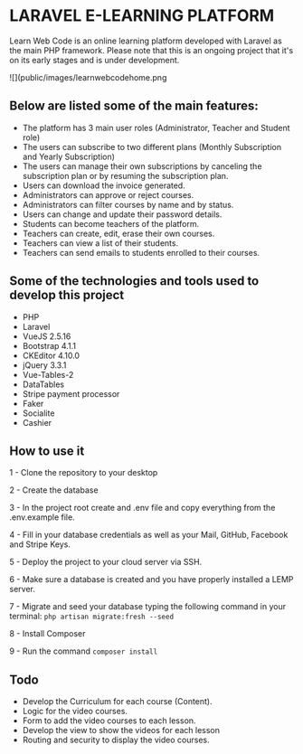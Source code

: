 # LARAVEL E-LEARNING PLATFORM

Learn Web Code is an online learning platform developed with Laravel as the main PHP framework.
Please note that this is an ongoing project that it's on its early stages and is under development.

![](public/images/learnwebcodehome.png

## Below are listed some of the main features:

- The platform has 3 main user roles (Administrator, Teacher and Student role)
- The users can subscribe to two different plans (Monthly Subscription and Yearly Subscription)
- The users can manage their own subscriptions by canceling the subscription plan or by resuming the subscription plan.
- Users can download the invoice generated.
- Administrators can approve or reject courses.
- Administrators can filter courses by name and by status.
- Users can change and update their password details.
- Students can become teachers of the platform.
- Teachers can create, edit, erase their own courses.
- Teachers can view a list of their students.
- Teachers can send emails to students enrolled to their courses.

## Some of the technologies and tools used to develop this project

- PHP
- Laravel
- VueJS 2.5.16
- Bootstrap 4.1.1
- CKEditor 4.10.0
- jQuery 3.3.1
- Vue-Tables-2
- DataTables
- Stripe payment processor
- Faker
- Socialite
- Cashier

## How to use it

1 - Clone the repository to your desktop

2 - Create the database

3 - In the project root create and .env file and copy everything from the .env.example file.

4 - Fill in your database credentials as well as your Mail, GitHub, Facebook and Stripe Keys.

5 - Deploy the project to your cloud server via SSH.

6 - Make sure a database is created and you have properly installed a LEMP server.

7 - Migrate and seed your database typing the following command in your terminal: `php artisan migrate:fresh --seed`

8 - Install Composer

9 - Run the command `composer install` 



## Todo

- Develop the Curriculum for each course (Content).
- Logic for the video courses. 
- Form to add the video courses to each lesson.
- Develop the view to show the videos for each lesson
- Routing and security to display the video courses.



